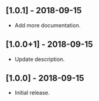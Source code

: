 ## [1.0.1] - 2018-09-15

* Add more documentation.

## [1.0.0+1] - 2018-09-15

* Update description.

## [1.0.0] - 2018-09-15

* Initial release.
